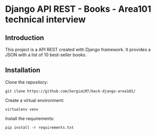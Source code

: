 # Django API REST - Books - Area101 technical interview

## Introduction
This project is a API REST created with Django framework. It provides a JSON with a list of 10 best-seller books.


## Installation
Clone the repository:

```
git clone https://github.com/SergioLM7/back-django-area101/

```

Create a virtual environment:
```
virtualenv venv
```

Install the requirements:
```
pip install -r requirements.txt
```
